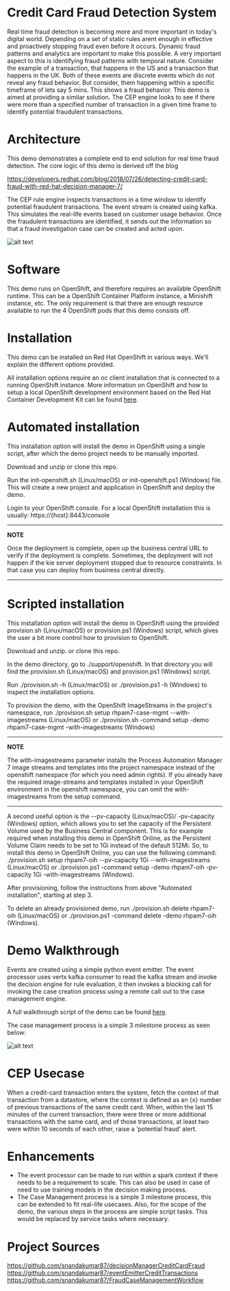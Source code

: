 Credit Card Fraud Detection System
=============================
Real time fraud detection is becoming more and more important in today's digital world. Depending on a set of static rules arent enough in effective and proactively stopping fraud even before it occurs. Dynamic fraud patterns and analytics are important to make this possible. A very important aspect to this is identifying fraud patterns with temporal nature. Consider the example of a transaction, that happens in the US and a transaction that happens in the UK. Both of these events are discrete events which do not reveal any fraud behavior. But consider, them happening within a specific timeframe of lets say 5 mins. This shows a fraud behavior. This demo is aimed at providing a similar solution. The CEP engine looks to see if there were more than a specified number of transaction in a given time frame to identify potential fraudulent transactions.




Architecture
=============================
This demo demonstrates a complete end to end solution for real time fraud detection. The core logic of this demo is derived off the blog 

https://developers.redhat.com/blog/2018/07/26/detecting-credit-card-fraud-with-red-hat-decision-manager-7/

The CEP rule engine inspects transactions in a time window to identify potential fraudulent transactions. The event stream is created using kafka. This simulates the real-life events based on customer usage behavior. Once the fraudulent transactions are identified, it sends out the information so that a fraud investigation case can be created and acted upon. 


![alt text](https://github.com/jbossdemocentral/rhpam7-credit-card-fraud-detection/blob/master/docs/demo-images/demo_arch.png)

Software
=============================

This demo runs on OpenShift, and therefore requires an available OpenShift runtime. This can be a OpenShift Container Platform instance, a Minishift instance, etc. The only requirement is that there are enough resource available to run the 4 OpenShift pods that this demo consists off.


Installation
=============================
This demo can be installed on Red Hat OpenShift in various ways. We'll explain the different options provided.

All installation options require an oc client installation that is connected to a running OpenShift instance. More information on OpenShift and how to setup a local OpenShift development environment based on the Red Hat Container Development Kit can be found [here](https://developers.redhat.com/products/cdk/overview/).

Automated installation
=============================

This installation option will install the demo in OpenShift using a single script, after which the demo project needs to be manually imported.

Download and unzip or clone this repo.

Run the init-openshift.sh (Linux/macOS) or init-openshift.ps1 (Windows) file. This will create a new project and application in OpenShift and deploy the demo.

Login to your OpenShift console. For a local OpenShift installation this is usually: https://{host}:8443/console

---
**NOTE**

Once the deployment is complete, open up the business central URL to verify if the deployment is complete. Sometimes, the deployment will not happen if the kie server deployment stopped due to resource constraints. In that case you can deploy from business central directly.

---


Scripted installation
=============================

This installation option will install the demo in OpenShift using the provided provision.sh (Linux/macOS) or provision.ps1 (Windows) script, which gives the user a bit more control how to provision to OpenShift.

Download and unzip. or clone this repo.

In the demo directory, go to ./support/openshift. In that directory you will find the provision.sh (Linux/macOS) and provision.ps1 (Windows) script.

Run ./provision.sh -h (Linux/macOS) or ./provision.ps1 -h (Windows) to inspect the installation options.

To provision the demo, with the OpenShift ImageStreams in the project's namespace, run ./provision.sh setup rhpam7-case-mgmt --with-imagestreams (Linux/macOS) or ./provision.sh -command setup -demo rhpam7-case-mgmt -with-imagestreams (Windows)

---
**NOTE**

The with-imagestreams parameter installs the Process Automation Manager 7 image streams and templates into the project namespace instead of the openshift namespace (for which you need admin rights). If you already have the required image-streams and templates installed in your OpenShift environment in the openshift namespace, you can omit the with-imagestreams from the setup command.

---


A second useful option is the --pv-capacity (Linux/macOS)/ -pv-capacity (Windows) option, which allows you to set the capacity of the Persistent Volume used by the Business Central component. This is for example required when installing this demo in OpenShift Online, as the Persistent Volume Claim needs to be set to 1Gi instead of the default 512Mi. So, to install this demo in OpenShift Online, you can use the following command: ./provision.sh setup rhpam7-oih --pv-capacity 1Gi --with-imagestreams (Linux/macOS) or ./provision.ps1 -command setup -demo rhpam7-oih -pv-capacity 1Gi -with-imagestreams (Windows).

After provisioning, follow the instructions from above "Automated installation", starting at step 3.

To delete an already provisioned demo, run ./provision.sh delete rhpam7-oih (Linux/macOS) or ./provision.ps1 -command delete -demo rhpam7-oih (Windows).

Demo Walkthrough
=============================

Events are created using a simple python event emitter. The event processor uses vertx kafka consumer to read the kafka stream and invoke the decision engine for rule evaluation, it then invokes a blocking call for invoking the case creation process using a remote call out to the case management engine.

A full walkthrough script of the demo can be found [here](https://docs.google.com/document/d/1GhRoBTIA2CuYmdqXgJxQGcp3HJuZmypUQouuKNcrsWk).

The case management process is a simple 3 milestone process as seen below:


![alt text](https://github.com/jbossdemocentral/rhpam7-credit-card-fraud-detection/blob/master/docs/demo-images/case_mgmt.png)

CEP Usecase
=============================
When a credit-card transaction enters the system, fetch the context of that transaction from a datastore, where the context is defined as an {x} number of previous transactions of the same credit card. When, within the last 15 minutes of the current transaction, there were three or more additional transactions with the same card, and of those transactions, at least two were within 10 seconds of each other, raise a ‘potential fraud’ alert.

Enhancements
=============================

- The event processor can be made to run within a spark context if there needs to be a requirement to scale. This can also be used in case of need to use training models in the decision making process.
- The Case Management process is a simple 3 milestone process, this can be extended to fit real-life usecases. Also, for the scope of the demo, the various steps in the process are simple script tasks. This would be replaced by service tasks where necessary.

Project Sources
=============================
https://github.com/snandakumar87/decisionManagerCreditCardFraud
https://github.com/snandakumar87/eventEmitterCreditTransactions
https://github.com/snandakumar87/FraudCaseManagementWorkflow


